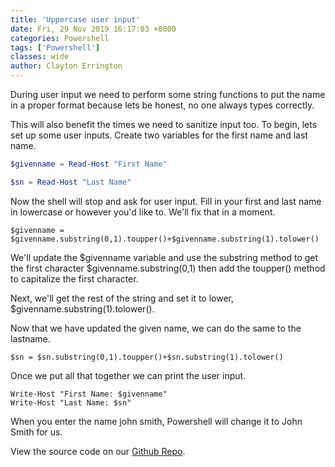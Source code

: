 ```yaml
---
title: 'Uppercase user input'
date: Fri, 29 Nov 2019 16:17:03 +0000
categories: Powershell
tags: ['Powershell']
classes: wide
author: Clayton Errington
---
```


During user input we need to perform some string functions to put the name in a proper format because lets be honest, no one always types correctly.

This will also benefit the times we need to sanitize input too. To begin, lets set up some user inputs. Create two variables for the first name and last name.

```powershell
$givenname = Read-Host "First Name" 

$sn = Read-Host "Last Name" 
```

Now the shell will stop and ask for user input. Fill in your first and last name in lowercase or however you'd like to. We'll fix that in a moment.

```
$givenname = $givenname.substring(0,1).toupper()+$givenname.substring(1).tolower() 
```

We'll update the $givenname variable and use the substring method to get the first character $givenname.substring(0,1) then add the toupper() method to capitalize the first character.

Next, we'll get the rest of the string and set it to lower, $givenname.substring(1).tolower().

Now that we have updated the given name, we can do the same to the lastname.

```
$sn = $sn.substring(0,1).toupper()+$sn.substring(1).tolower()
```

Once we put all that together we can print the user input.

```
Write-Host "First Name: $givenname"
Write-Host "Last Name: $sn"
```

When you enter the name john smith, Powershell will change it to John Smith for us.

View the source code on our [Github Repo](https://github.com/Useful-Scripting-Network/Powershell/blob/master/Uppercase.ps1).